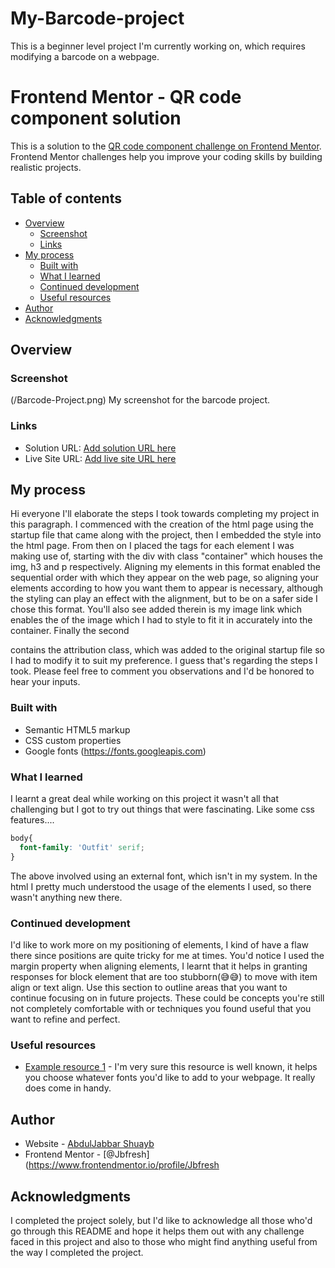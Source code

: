 # My-Barcode-project
This is a beginner level project I'm currently working on, which requires modifying a barcode on a webpage.

# Frontend Mentor - QR code component solution

This is a solution to the [QR code component challenge on Frontend Mentor](https://www.frontendmentor.io/challenges/qr-code-component-iux_sIO_H). Frontend Mentor challenges help you improve your coding skills by building realistic projects.

## Table of contents

- [Overview](#overview)
  - [Screenshot](#screenshot)
  - [Links](#links)
- [My process](#my-process)
  - [Built with](#built-with)
  - [What I learned](#what-i-learned)
  - [Continued development](#continued-development)
  - [Useful resources](#useful-resources)
- [Author](#author)
- [Acknowledgments](#acknowledgments)


## Overview

### Screenshot

(/Barcode-Project.png)
My screenshot for the barcode project.

### Links

- Solution URL: [Add solution URL here](https://your-solution-url.com)
- Live Site URL: [Add live site URL here](https://https://jbfresh.github.io/My-Barcode-project.com)

## My process
Hi everyone I'll elaborate the steps I took towards completing my project in this paragraph.
I commenced with the creation of the html page using the startup file that came along with the project, then I embedded the style into the html page. From then on I placed the tags for each element I was making use of, starting with the div with class "container" which houses the img, h3 and p respectively. Aligning my elements in this format enabled the sequential order with which they appear on the web page, so aligning your elements according to how you want them to appear is necessary, although the styling can play an effect with the alignment, but to be on a safer side I chose this format. You'll also see added therein is my image link which enables the of the image which I had to style to fit it in accurately into the container.
Finally the second <div> contains the attribution class, which was added to the original startup file so I had to modify it to suit my preference.
I guess that's regarding the steps I took. Please feel free to comment you observations and I'd be honored to hear your inputs.
### Built with

- Semantic HTML5 markup
- CSS custom properties
- Google fonts (https://fonts.googleapis.com)


### What I learned

 I learnt a great deal while working on this project it wasn't all that challenging but I got to try out things that were fascinating. Like some css features....
 ```css
 body{
   font-family: 'Outfit' serif;
 }
 ```
 The above involved using an external font, which isn't in my system.
 In the html I pretty much understood the usage of the elements I used, so there wasn't anything new there.

### Continued development
I'd like to work more on my positioning of elements, I kind of have a flaw there since positions are quite tricky for me at times.
You'd notice I used the margin property when aligning elements, I learnt that it helps in granting responses for block element that are too stubborn(😅😅) to move with item align or text align.
Use this section to outline areas that you want to continue focusing on in future projects. These could be concepts you're still not completely comfortable with or techniques you found useful that you want to refine and perfect.

### Useful resources

- [Example resource 1](https://fonts.googleapis.com) - I'm very sure this resource is well known, it helps you choose whatever fonts you'd like to add to your webpage. It really does come in handy.

## Author

- Website - [AbdulJabbar Shuayb](https://www.https://jbfresh.github.io/My-Barcode-project.com)
- Frontend Mentor - [@Jbfresh](https://www.frontendmentor.io/profile/Jbfresh

## Acknowledgments

I completed the project solely, but I'd like to acknowledge all those who'd go through this README and hope it helps them out with any challenge faced in this project and also to those who might find anything useful from the way I completed the project.
